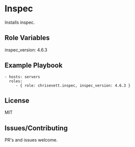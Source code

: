 Inspec
=========
Installs inspec.


Role Variables
--------------
inspec_version: 4.6.3

Example Playbook
----------------

    - hosts: servers
      roles:
         - { role: chrisevett.inspec, inspec_version: 4.6.3 }

License
-------

MIT

Issues/Contributing
------------------

PR's and issues welcome.


